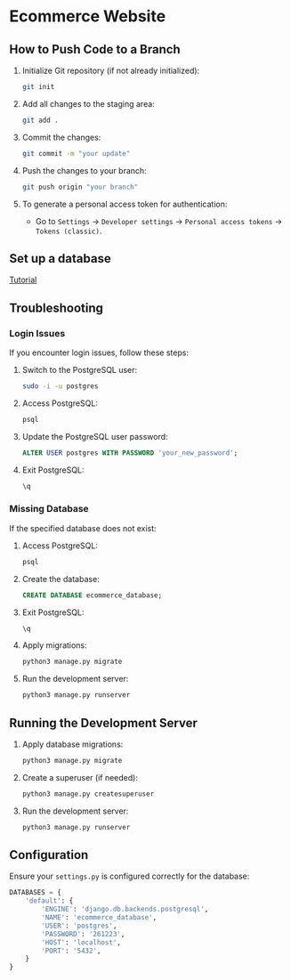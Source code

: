 # Ecommerce Website



## How to Push Code to a Branch

1. Initialize Git repository (if not already initialized):
    ```sh
    git init
    ```

2. Add all changes to the staging area:
    ```sh
    git add .
    ```

3. Commit the changes:
    ```sh
    git commit -m "your update"
    ```

4. Push the changes to your branch:
    ```sh
    git push origin "your branch"
    ```

5. To generate a personal access token for authentication:
    - Go to `Settings` -> `Developer settings` -> `Personal access tokens` -> `Tokens (classic)`.
  
## Set up a database
[Tutorial](https://www.youtube.com/watch?v=fV2uG92r5EQ&list=PLx-q4INfd95G-wrEjKDAcTB1K-8n1sIiz&index=3)



## Troubleshooting

### Login Issues

If you encounter login issues, follow these steps:

1. Switch to the PostgreSQL user:
    ```sh
    sudo -i -u postgres
    ```

2. Access PostgreSQL:
    ```sh
    psql
    ```

3. Update the PostgreSQL user password:
    ```sql
    ALTER USER postgres WITH PASSWORD 'your_new_password';
    ```

4. Exit PostgreSQL:
    ```sh
    \q
    ```

### Missing Database

If the specified database does not exist:

1. Access PostgreSQL:
    ```sh
    psql
    ```

2. Create the database:
    ```sql
    CREATE DATABASE ecommerce_database;
    ```

3. Exit PostgreSQL:
    ```sh
    \q
    ```

4. Apply migrations:
    ```sh
    python3 manage.py migrate
    ```

5. Run the development server:
    ```sh
    python3 manage.py runserver
    ```

## Running the Development Server

1. Apply database migrations:
    ```sh
    python3 manage.py migrate
    ```

2. Create a superuser (if needed):
    ```sh
    python3 manage.py createsuperuser
    ```

3. Run the development server:
    ```sh
    python3 manage.py runserver
    ```

## Configuration

Ensure your `settings.py` is configured correctly for the database:

```python
DATABASES = {
    'default': {
        'ENGINE': 'django.db.backends.postgresql',
        'NAME': 'ecommerce_database',
        'USER': 'postgres',
        'PASSWORD': '261223',
        'HOST': 'localhost',
        'PORT': '5432',
    }
}
